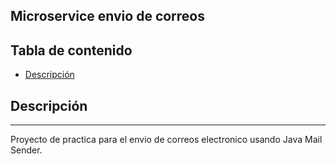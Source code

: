 ## Microservice envio de correos

## Tabla de contenido
- [Descripción](#descripción)

## Descripción
***
Proyecto de practica para el envio de correos electronico usando Java Mail Sender.
